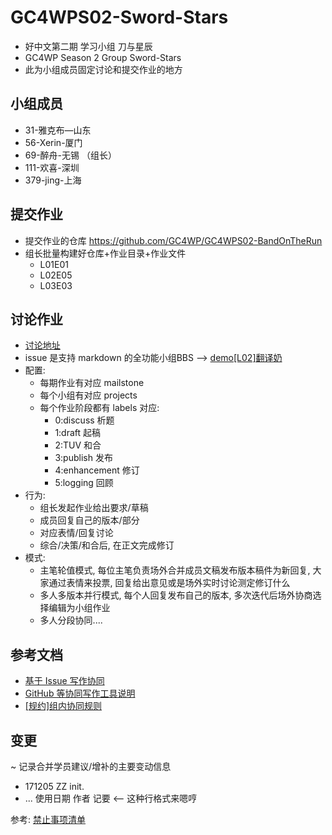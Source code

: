 # GC4WPS02-Sword-Stars

- 好中文第二期 学习小组 刀与星辰
- GC4WP Season 2 Group Sword-Stars
- 此为小组成员固定讨论和提交作业的地方

## 小组成员

- 31-雅克布—山东
- 56-Xerin-厦门
- 69-醉舟-无锡 （组长）
- 111-欢喜-深圳
- 379-jing-上海

## 提交作业
- 提交作业的仓库 https://github.com/GC4WP/GC4WPS02-BandOnTheRun
- 组长批量构建好仓库+作业目录+作业文件
  - L01E01
  - L02E05
  - L03E03


## 讨论作业

- [讨论地址](https://github.com/GC4WP/GC4WPS02-BandOnTheRun/issues)
- issue 是支持 markdown 的全功能小组BBS --> [demo[L02]翻译奶](https://github.com/GC4WP/common/issues/18)
- 配置:
    + 每期作业有对应 mailstone
    + 每个小组有对应 projects
    + 每个作业阶段都有 labels 对应:
        * 0:discuss    析题
        * 1:draft       起稿
        * 2:TUV         和合
        * 3:publish     发布
        * 4:enhancement 修订
        * 5:logging      回顾
- 行为:
    + 组长发起作业给出要求/草稿
    + 成员回复自己的版本/部分
    + 对应表情/回复讨论
    + 综合/决策/和合后, 在正文完成修订
- 模式:
    + 主笔轮值模式, 每位主笔负责场外合并成员文稿发布版本稿件为新回复, 大家通过表情来投票, 回复给出意见或是场外实时讨论测定修订什么
    + 多人多版本并行模式, 每个人回复发布自己的版本, 多次迭代后场外协商选择编辑为小组作业
    + 多人分段协同....


## 参考文档
- [基于 Issue 写作协同](https://github.com/GC4WP/common/issues/19)
- [GitHub 等协同写作工具说明](https://github.com/GC4WP/S07E15G89/issues/2)
- [[规约]组内协同规则](https://github.com/GC4WP/S07E15G89/issues/1)

## 变更
~ 记录合并学员建议/增补的主要变动信息

- 171205 ZZ init.
- ... 使用日期 作者 记要 <-- 这种行格式来嗯哼


参考: [禁止事项清单](https://github.com/GC4WP/common/wiki/HbNotDoIt)
